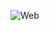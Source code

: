 ![Web](https://github.com/UlianaGritchina/ComponentsKit/assets/95241900/b7d3ba76-83fc-43c6-aef2-2e66a8b44946)
